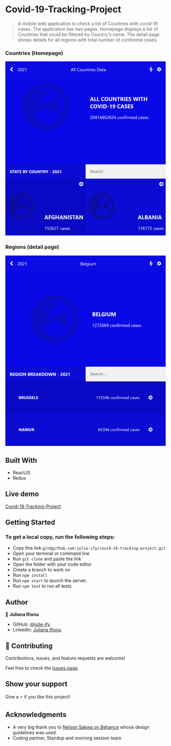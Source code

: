 # Covid-19-Tracking-Project

> A mobile web application to check a list of Countries with covid-19 cases. The application has two pages. Homepage displays a list of Countries that could be filtered by Country's name. The detail page shows details for all regions with total number of confiremd cases.

### Countries (Homepage)

![screenshot](./src/image/homepage.png)

### Regions (detail page)

![screenshot](./src/image/detailpage.png)

## Built With

- ReactJS
- Redux

## Live demo

[Covid-19-Tracking-Project](https://julie-ify.github.io/covid-19-tracking-project/)

## Getting Started

### To get a local copy, run the following steps:

- Copy this link `git@github.com:julie-ify/covid-19-tracking-project.git`
- Open your terminal or command line
- Run `git clone` and paste the link
- Open the folder with your code editor
- Create a branch to work on
- Run `npm install`
- Run `npm start` to launch the server.
- Run `npm test` to run all tests.

## Author

👤 **Juliana Ifionu**

- GitHub: [@julie-ify](https://github.com/julie-ify)
- LinkedIn: [Juliana Ifionu](https://www.linkedin.com/in/juliana-ifionu-4a9492212/)

## 🤝 Contributing

Contributions, issues, and feature requests are welcome!

Feel free to check the [issues page](https://github.com/julie-ify/covid-19-tracking-project/issues).

## Show your support

Give a ⭐️ if you like this project!

## Acknowledgments

- A very big thank you to [Nelson Sakwa on Behance](https://www.behance.net/sakwadesignstudio) whose design guidelines was used.
- Coding partner, Standup and morning session team
